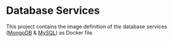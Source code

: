 # Database Services

This project contains the image definition of the database services ([MongoDB](mongodb) & [MySQL](mysql)) as Docker file.
